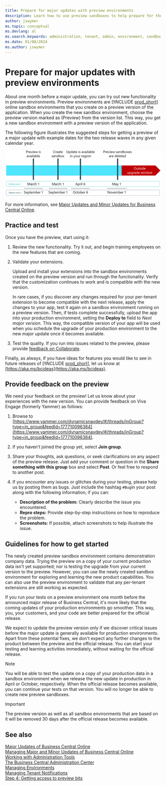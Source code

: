 ```yaml
---
title: Prepare for major updates with preview environments
description: Learn how to use preview sandboxes to help prepare for the next major update of Business Central online.
author: jswymer
ms.topic: conceptual
ms.devlang: al
ms.search.keywords: administration, tenant, admin, environment, sandbox, update
ms.date: 01/08/2024
ms.author: jswymer
---
```


# Prepare for major updates with preview environments

About one month before a major update, you can try out new functionality in preview environments. Preview environments are [!INCLUDE [prod_short](../developer/includes/prod_short.md)] online sandbox environments that you create on a preview version of the application. When you create the new sandbox environment, choose the preview version marked as (Preview) from the version list. This way, you get a new sandbox environment with a preview version of the application. 

The following figure illustrates the suggested steps for getting a preview of a major update with example dates for the two release waves in any given calendar year.  

![Generic timeline for steps to get a preview of a major update with sample dates for the two release waves each year.](../media/update-rollout-timeline-preview.png)

For more information, see [Major Updates and Minor Updates for Business Central Online](update-rollout-timeline.md). 

## Practice and test

Once you have the preview, start using it:

1. Review the new functionality. Try it out, and begin training employees on the new features that are coming.

2. Validate your extensions.

    Upload and install your extensions into the sandbox environments created on the preview version and run through the functionality. Verify that the customization continues to work and is compatible with the new version.  

    In rare cases, if you discover any changes required for your per-tenant extension to become compatible with the next release, apply the changes to your app, test it again on a sandbox environment running on a preview version. Then, if tests complete successfully, upload the app into your production environment, setting the **Deploy to** field to *Next major version*. This way, the compatible version of your app will be used when you schedule the upgrade of your production environment to the new major update once it becomes available.

3. Test the quality. If you run into issues related to the preview, please provide [feedback on Collaborate](#provide-feedback-on-the-preview).

Finally, as always, if you have ideas for features you would like to see in future releases of [!INCLUDE [prod_short](../developer/includes/prod_short.md)], let us know at [https://aka.ms/bcideas](https://aka.ms/bcideas).

## Provide feedback on the preview

We need your feedback on the preview! Let us know about your experiences with the new version. You can provide feedback on Viva Engage (formerly Yammer) as follows:

1. Browse to [https://www.yammer.com/dynamicsnavdev/#/threads/inGroup?type=in_group&feedId=177710096384](https://www.yammer.com/dynamicsnavdev/#/threads/inGroup?type=in_group&feedId=177710096384).
2. If you haven't joined the group yet, select **Join group**.
3. Share your thoughts, ask questions, or seek clarifications on any aspect of the preview release. Just add your comment or question in the **Share something with this group** box and select **Post**. Or feel free to respond to another post.
4. If you encounter any issues or glitches during your testing, please help us by posting them as bugs. Just include the hashtag `#Bug`in your post along with the following information, if you can:

    - **Description of the problem:** Clearly describe the issue you encountered.
    - **Repro steps:** Provide step-by-step instructions on how to reproduce the problem.
    - **Screenshots:** If possible, attach screenshots to help illustrate the issue.

## Guidelines for how to get started

The newly created preview sandbox environment contains demonstration company data. Trying the preview on a copy of your current production data isn't yet supported; nor is testing the upgrade from your current version to the preview. However, you can use the newly created sandbox environment for exploring and learning the new product capabilities. You can also use the preview environment to validate that any per-tenant extensions are still working as expected.

If you run your tests on a preview environment one month before the announced major release of Business Central, it's more likely that the coming updates of your production environments go smoother. This way, you, your customers, and your code are better prepared for the official release.

We expect to update the preview version only if we discover critical issues before the major update is generally available for production environments. Apart from these potential fixes, we don't expect any further changes to the product between the preview and the official release. You can start your testing and learning activities immediately, without waiting for the official release.

> [!NOTE] 
> You will be able to test the update on a copy of your production data in a sandbox environment when we release the new update in production in April or October, respectively. When the official release becomes available, you can continue your tests on that version. You will no longer be able to create new preview sandboxes.

> [!IMPORTANT] 
> The preview version as well as all sandbox environments that are based on it will be removed 30 days after the official release becomes available. 


## See also

[Major Updates of Business Central Online](update-rollout-timeline.md)  
[Managing Major and Minor Updates of Business Central Online](tenant-admin-center-update-management.md)  
[Working with Administration Tools](administration.md)  
[The Business Central Administration Center](tenant-admin-center.md)  
[Managing Environments](tenant-admin-center-environments.md)  
[Managing Tenant Notifications](tenant-admin-center-notifications.md)  
[Step 4: Getting access to preview bits](../developer/readiness/get-started.md#step-4-getting-access-to-preview-bits)  
